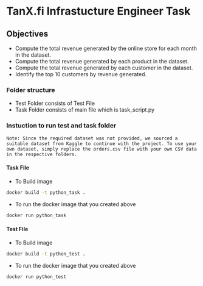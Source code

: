 # TanX.fi Infrastucture Engineer Task

## Objectives

- Compute the total revenue generated by the online store for each month in the dataset.
- Compute the total revenue generated by each product in the dataset.
- Compute the total revenue generated by each customer in the
  dataset.
- Identify the top 10 customers by revenue generated.

### Folder structure

- Test Folder consists of Test File
- Task Folder consists of main file which is task_script.py

### Instuction to run test and task folder

`Note: Since the required dataset was not provided, we sourced a suitable dataset from Kaggle to continue with the project. To use your own dataset, simply replace the orders.csv file with your own CSV data in the respective folders.`

#### Task File

- To Build image

```cmd
docker build -t python_task .
```

- To run the docker image that you created above

```cmd
docker run python_task
```

#### Test File

- To Build image

```cmd
docker build -t python_test .
```

- To run the docker image that you created above

```cmd
docker run python_test
```
